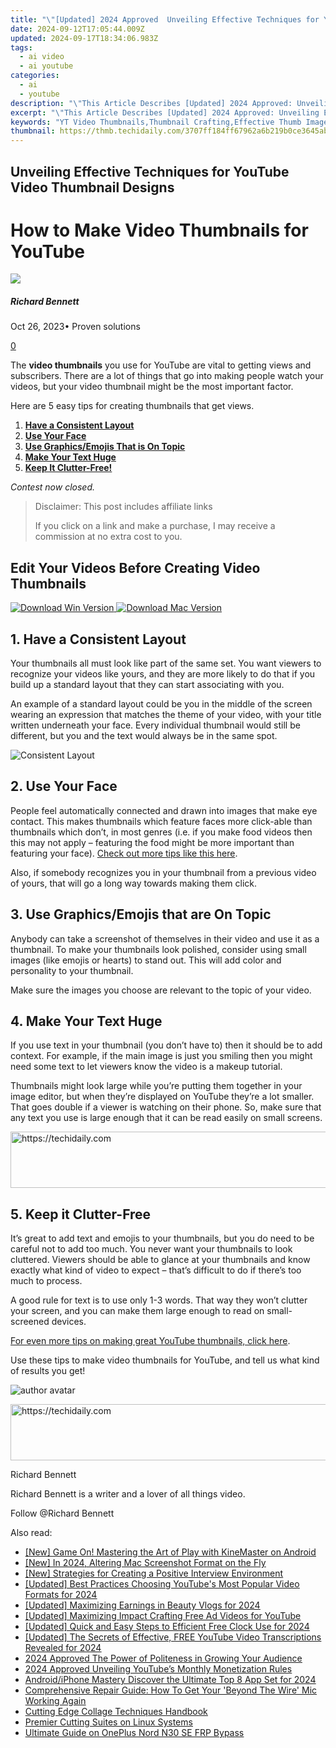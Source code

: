 ```yaml
---
title: "\"[Updated] 2024 Approved  Unveiling Effective Techniques for YouTube Video Thumbnail Designs\""
date: 2024-09-12T17:05:44.009Z
updated: 2024-09-17T18:34:06.983Z
tags:
  - ai video
  - ai youtube
categories:
  - ai
  - youtube
description: "\"This Article Describes [Updated] 2024 Approved: Unveiling Effective Techniques for YouTube Video Thumbnail Designs\""
excerpt: "\"This Article Describes [Updated] 2024 Approved: Unveiling Effective Techniques for YouTube Video Thumbnail Designs\""
keywords: "YT Video Thumbnails,Thumbnail Crafting,Effective Thumb Images,Thumbnail Optimization,Engaging Thumbnails,YouTube Design Tips,Enhance Video Titles"
thumbnail: https://thmb.techidaily.com/3707ff184ff67962a6b219b0ce3645aba18b53d2162e7b2d2d4b3ce7e2a13800.jpg
---
```


## Unveiling Effective Techniques for YouTube Video Thumbnail Designs

# How to Make Video Thumbnails for YouTube

![](https://images.wondershare.com/filmora/article-images/richard-bennett.jpg)

##### Richard Bennett

 Oct 26, 2023• Proven solutions

[0](#commentsBoxSeoTemplate)

The **video thumbnails** you use for YouTube are vital to getting views and subscribers. There are a lot of things that go into making people watch your videos, but your video thumbnail might be the most important factor.

Here are 5 easy tips for creating thumbnails that get views.

1. **[Have a Consistent Layout](#one)**
2. **[Use Your Face](#two)**
3. **[Use Graphics/Emojis That is On Topic](#three)**
4. **[Make Your Text Huge](#four)**
5. **[Keep It Clutter-Free!](#five)**

 _Contest now closed._

>  Disclaimer: This post includes affiliate links
>
>  If you click on a link and make a purchase, I may receive a commission at no extra cost to you.
>

## Edit Your Videos Before Creating Video Thumbnails

[![Download Win Version](https://images.wondershare.com/filmora/guide/download-btn-win.jpg) ](https://tools.techidaily.com/wondershare/filmora/download/) [![Download Mac Version](https://images.wondershare.com/filmora/guide/download-btn-mac.jpg) ](https://tools.techidaily.com/wondershare/filmora/download/)

## 1\. Have a Consistent Layout

Your thumbnails all must look like part of the same set. You want viewers to recognize your videos like yours, and they are more likely to do that if you build up a standard layout that they can start associating with you.

An example of a standard layout could be you in the middle of the screen wearing an expression that matches the theme of your video, with your title written underneath your face. Every individual thumbnail would still be different, but you and the text would always be in the same spot.

![Consistent Layout](https://images.wondershare.com/filmora/article-images/consistent-layout.jpg)

## **2\. Use Your Face**

People feel automatically connected and drawn into images that make eye contact. This makes thumbnails which feature faces more click-able than thumbnails which don’t, in most genres (i.e. if you make food videos then this may not apply – featuring the food might be more important than featuring your face). [Check out more tips like this here](https://tools.techidaily.com/wondershare/filmora/download/).

Also, if somebody recognizes you in your thumbnail from a previous video of yours, that will go a long way towards making them click.

## 3\. Use Graphics/Emojis that are On Topic

Anybody can take a screenshot of themselves in their video and use it as a thumbnail. To make your thumbnails look polished, consider using small images (like emojis or hearts) to stand out. This will add color and personality to your thumbnail.

Make sure the images you choose are relevant to the topic of your video.

## 4\. Make Your Text Huge

If you use text in your thumbnail (you don’t have to) then it should be to add context. For example, if the main image is just you smiling then you might need some text to let viewers know the video is a makeup tutorial.

Thumbnails might look large while you’re putting them together in your image editor, but when they’re displayed on YouTube they’re a lot smaller. That goes double if a viewer is watching on their phone. So, make sure that any text you use is large enough that it can be read easily on small screens.

<!-- affiliate ads begin -->
<a href="https://appsumo.8odi.net/c/5597632/2123738/7443" target="_top" id="2123738">
  <img src="//a.impactradius-go.com/display-ad/7443-2123738" border="0" alt="https://techidaily.com" width="600" height="90"/>
</a>
<img height="0" width="0" src="https://appsumo.8odi.net/i/5597632/2123738/7443" style="position:absolute;visibility:hidden;" border="0" />
<!-- affiliate ads end -->

## 5\. Keep it Clutter-Free

It’s great to add text and emojis to your thumbnails, but you do need to be careful not to add too much. You never want your thumbnails to look cluttered. Viewers should be able to glance at your thumbnails and know exactly what kind of video to expect – that’s difficult to do if there’s too much to process.

A good rule for text is to use only 1-3 words. That way they won’t clutter your screen, and you can make them large enough to read on small-screened devices.

 [For even more tips on making great YouTube thumbnails, click here](https://tools.techidaily.com/wondershare/filmora/download/).

Use these tips to make video thumbnails for YouTube, and tell us what kind of results you get!

![author avatar](https://images.wondershare.com/filmora/article-images/richard-bennett.jpg)

<!-- affiliate ads begin -->
<a href="https://appsumo.8odi.net/c/5597632/2123740/7443" target="_top" id="2123740">
  <img src="//a.impactradius-go.com/display-ad/7443-2123740" border="0" alt="https://techidaily.com" width="728" height="90"/>
</a>
<img height="0" width="0" src="https://appsumo.8odi.net/i/5597632/2123740/7443" style="position:absolute;visibility:hidden;" border="0" />
<!-- affiliate ads end -->

Richard Bennett

Richard Bennett is a writer and a lover of all things video.

Follow @Richard Bennett

<ins class="adsbygoogle"
     style="display:block"
     data-ad-format="autorelaxed"
     data-ad-client="ca-pub-7571918770474297"
     data-ad-slot="1223367746"></ins>

<ins class="adsbygoogle"
     style="display:block"
     data-ad-client="ca-pub-7571918770474297"
     data-ad-slot="8358498916"
     data-ad-format="auto"
     data-full-width-responsive="true"></ins>

<span class="atpl-alsoreadstyle">Also read:</span>
<div><ul>
<li><a href="https://fox-http.techidaily.com/new-game-on-mastering-the-art-of-play-with-kinemaster-on-android/"><u>[New] Game On! Mastering the Art of Play with KineMaster on Android</u></a></li>
<li><a href="https://screen-capture.techidaily.com/new-in-2024-altering-mac-screenshot-format-on-the-fly/"><u>[New] In 2024, Altering Mac Screenshot Format on the Fly</u></a></li>
<li><a href="https://some-approaches.techidaily.com/new-strategies-for-creating-a-positive-interview-environment/"><u>[New] Strategies for Creating a Positive Interview Environment</u></a></li>
<li><a href="https://youtube-blog.techidaily.com/ed-best-practices-choosing-youtubes-most-popular-video-formats-for-2024/"><u>[Updated] Best Practices Choosing YouTube's Most Popular Video Formats for 2024</u></a></li>
<li><a href="https://youtube-blog.techidaily.com/ed-maximizing-earnings-in-beauty-vlogs-for-2024/"><u>[Updated] Maximizing Earnings in Beauty Vlogs for 2024</u></a></li>
<li><a href="https://youtube-blog.techidaily.com/ed-maximizing-impact-crafting-free-ad-videos-for-youtube/"><u>[Updated] Maximizing Impact Crafting Free Ad Videos for YouTube</u></a></li>
<li><a href="https://fox-http.techidaily.com/updated-quick-and-easy-steps-to-efficient-free-clock-use-for-2024/"><u>[Updated] Quick and Easy Steps to Efficient Free Clock Use for 2024</u></a></li>
<li><a href="https://youtube-blog.techidaily.com/ed-the-secrets-of-effective-free-youtube-video-transcriptions-revealed-for-2024/"><u>[Updated] The Secrets of Effective, FREE YouTube Video Transcriptions Revealed for 2024</u></a></li>
<li><a href="https://youtube-blog.techidaily.com/approved-the-power-of-politeness-in-growing-your-audience/"><u>2024 Approved The Power of Politeness in Growing Your Audience</u></a></li>
<li><a href="https://youtube-blog.techidaily.com/approved-unveiling-youtubes-monthly-monetization-rules/"><u>2024 Approved Unveiling YouTube’s Monthly Monetization Rules</u></a></li>
<li><a href="https://fox-direct.techidaily.com/androidiphone-mastery-discover-the-ultimate-top-8-app-set-for-2024/"><u>Android/iPhone Mastery Discover the Ultimate Top 8 App Set for 2024</u></a></li>
<li><a href="https://sound-issues.techidaily.com/comprehensive-repair-guide-how-to-get-your-beyond-the-wire-mic-working-again/"><u>Comprehensive Repair Guide: How To Get Your 'Beyond The Wire' Mic Working Again</u></a></li>
<li><a href="https://extra-information.techidaily.com/cutting-edge-collage-techniques-handbook/"><u>Cutting Edge Collage Techniques Handbook</u></a></li>
<li><a href="https://youtube-blog.techidaily.com/er-cutting-suites-on-linux-systems/"><u>Premier Cutting Suites on Linux Systems</u></a></li>
<li><a href="https://android-frp.techidaily.com/ultimate-guide-on-oneplus-nord-n30-se-frp-bypass-by-drfone-android/"><u>Ultimate Guide on OnePlus Nord N30 SE FRP Bypass</u></a></li>
</ul></div>

